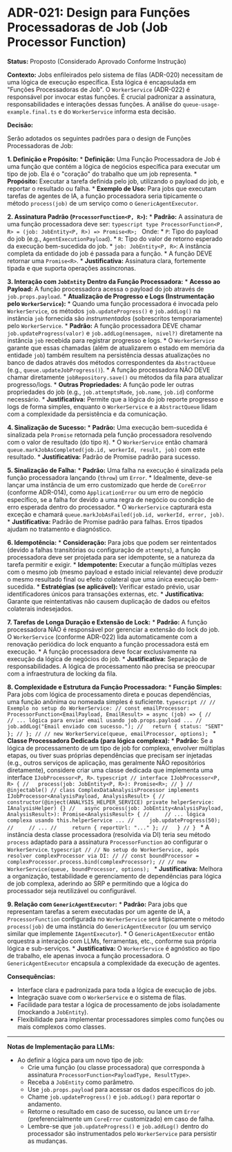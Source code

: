 # ADR-021: Design para Funções Processadoras de Job (Job Processor Function)

**Status:** Proposto (Considerado Aprovado Conforme Instrução)

**Contexto:**
Jobs enfileirados pelo sistema de filas (ADR-020) necessitam de uma lógica de execução específica. Esta lógica é encapsulada em "Funções Processadoras de Job". O `WorkerService` (ADR-022) é responsável por invocar estas funções. É crucial padronizar a assinatura, responsabilidades e interações dessas funções. A análise do `queue-usage-example.final.ts` e do `WorkerService` informa esta decisão.

**Decisão:**

Serão adotados os seguintes padrões para o design de Funções Processadoras de Job:

**1. Definição e Propósito:**
    *   **Definição:** Uma Função Processadora de Job é uma função que contém a lógica de negócios específica para executar um tipo de job. Ela é o "coração" do trabalho que um job representa.
    *   **Propósito:** Executar a tarefa definida pelo job, utilizando o payload do job, e reportar o resultado ou falha.
    *   **Exemplo de Uso:** Para jobs que executam tarefas de agentes de IA, a função processadora seria tipicamente o método `process(job)` de um serviço como o `GenericAgentExecutor`.

**2. Assinatura Padrão (`ProcessorFunction<P, R>`):**
    *   **Padrão:** A assinatura de uma função processadora deve ser:
        ```typescript
        type ProcessorFunction<P, R> = (job: JobEntity<P, R>) => Promise<R>;
        ```
        Onde:
        *   `P`: Tipo do payload do job (e.g., `AgentExecutionPayload`).
        *   `R`: Tipo do valor de retorno esperado da execução bem-sucedida do job.
        *   `job: JobEntity<P, R>`: A instância completa da entidade do job é passada para a função.
    *   A função DEVE retornar uma `Promise<R>`.
    *   **Justificativa:** Assinatura clara, fortemente tipada e que suporta operações assíncronas.

**3. Interação com `JobEntity` Dentro da Função Processadora:**
    *   **Acesso ao Payload:** A função processadora acessa o payload do job através de `job.props.payload`.
    *   **Atualização de Progresso e Logs (Instrumentação pelo `WorkerService`):**
        *   Quando uma função processadora é invocada pelo `WorkerService`, os métodos `job.updateProgress()` e `job.addLog()` na instância `job` fornecida são *instrumentados* (sobrescritos temporariamente) pelo `WorkerService`.
        *   **Padrão:** A função processadora DEVE chamar `job.updateProgress(valor)` e `job.addLog(mensagem, nivel?)` diretamente na instância `job` recebida para registrar progresso e logs.
        *   O `WorkerService` garante que essas chamadas (além de atualizarem o estado em memória da entidade `job`) também resultem na persistência dessas atualizações no banco de dados através dos métodos correspondentes da `AbstractQueue` (e.g., `queue.updateJobProgress()`).
        *   A função processadora NÃO DEVE chamar diretamente `jobRepository.save()` ou métodos da fila para atualizar progresso/logs.
    *   **Outras Propriedades:** A função pode ler outras propriedades do job (e.g., `job.attemptsMade`, `job.name`, `job.id`) conforme necessário.
    *   **Justificativa:** Permite que a lógica do job reporte progresso e logs de forma simples, enquanto o `WorkerService` e a `AbstractQueue` lidam com a complexidade da persistência e da comunicação.

**4. Sinalização de Sucesso:**
    *   **Padrão:** Uma execução bem-sucedida é sinalizada pela `Promise` retornada pela função processadora resolvendo com o valor de resultado (do tipo `R`).
    *   O `WorkerService` então chamará `queue.markJobAsCompleted(job.id, workerId, result, job)` com este resultado.
    *   **Justificativa:** Padrão de Promise padrão para sucesso.

**5. Sinalização de Falha:**
    *   **Padrão:** Uma falha na execução é sinalizada pela função processadora lançando (`throw`) um `Error`.
    *   Idealmente, deve-se lançar uma instância de um erro customizado que herde de `CoreError` (conforme ADR-014), como `ApplicationError` ou um erro de negócio específico, se a falha for devido a uma regra de negócio ou condição de erro esperada dentro do processador.
    *   O `WorkerService` capturará esta exceção e chamará `queue.markJobAsFailed(job.id, workerId, error, job)`.
    *   **Justificativa:** Padrão de Promise padrão para falhas. Erros tipados ajudam no tratamento e diagnóstico.

**6. Idempotência:**
    *   **Consideração:** Para jobs que podem ser reintentados (devido a falhas transitórias ou configuração de `attempts`), a função processadora deve ser projetada para ser idempotente, se a natureza da tarefa permitir e exigir.
    *   **Idempotente:** Executar a função múltiplas vezes com o mesmo job (mesmo payload e estado inicial relevante) deve produzir o mesmo resultado final ou efeito colateral que uma única execução bem-sucedida.
    *   **Estratégias (se aplicável):** Verificar estado prévio, usar identificadores únicos para transações externas, etc.
    *   **Justificativa:** Garante que reintentativas não causem duplicação de dados ou efeitos colaterais indesejados.

**7. Tarefas de Longa Duração e Extensão de Lock:**
    *   **Padrão:** A função processadora NÃO é responsável por gerenciar a extensão do lock do job. O `WorkerService` (conforme ADR-022) lida automaticamente com a renovação periódica do lock enquanto a função processadora está em execução.
    *   A função processadora deve focar exclusivamente na execução da lógica de negócios do job.
    *   **Justificativa:** Separação de responsabilidades. A lógica de processamento não precisa se preocupar com a infraestrutura de locking da fila.

**8. Complexidade e Estrutura da Função Processadora:**
    *   **Função Simples:** Para jobs com lógica de processamento direta e poucas dependências, uma função anônima ou nomeada simples é suficiente.
        ```typescript
        // // Exemplo no setup do WorkerService:
        // const emailProcessor: ProcessorFunction<EmailPayload, EmailResult> = async (job) => {
        //   // ... lógica para enviar email usando job.props.payload ...
        //   job.addLog("Email enviado com sucesso.");
        //   return { status: "SENT" };
        // };
        // // new WorkerService(queue, emailProcessor, options);
        ```
    *   **Classe Processadora Dedicada (para lógica complexa):**
        *   **Padrão:** Se a lógica de processamento de um tipo de job for complexa, envolver múltiplas etapas, ou tiver suas próprias dependências que precisam ser injetadas (e.g., outros serviços de aplicação, mas geralmente NÃO repositórios diretamente), considere criar uma classe dedicada que implementa uma interface `IJobProcessor<P, R>`.
            ```typescript
            // interface IJobProcessor<P, R> {
            //   process(job: JobEntity<P, R>): Promise<R>;
            // }
            // @injectable()
            // class ComplexDataAnalysisProcessor implements IJobProcessor<AnalysisPayload, AnalysisResult> {
            //   constructor(@inject(ANALYSIS_HELPER_SERVICE) private helperService: IAnalysisHelper) {}
            //   async process(job: JobEntity<AnalysisPayload, AnalysisResult>): Promise<AnalysisResult> {
            //     // ... lógica complexa usando this.helperService ...
            //     job.updateProgress(50);
            //     // ...
            //     return { reportUrl: "..." };
            //   }
            // }
            ```
        *   A instância desta classe processadora (resolvida via DI) teria seu método `process` adaptado para a assinatura `ProcessorFunction` ao configurar o `WorkerService`.
            ```typescript
            // // No setup do WorkerService, após resolver complexProcessor via DI:
            // // const boundProcessor = complexProcessor.process.bind(complexProcessor);
            // // new WorkerService(queue, boundProcessor, options);
            ```
        *   **Justificativa:** Melhora a organização, testabilidade e gerenciamento de dependências para lógica de job complexa, aderindo ao SRP e permitindo que a lógica do processador seja reutilizável ou configurável.

**9. Relação com `GenericAgentExecutor`:**
    *   **Padrão:** Para jobs que representam tarefas a serem executadas por um agente de IA, a `ProcessorFunction` configurada no `WorkerService` será tipicamente o método `process(job)` de uma instância do `GenericAgentExecutor` (ou um serviço similar que implemente `IAgentExecutor`).
    *   O `GenericAgentExecutor` então orquestra a interação com LLMs, ferramentas, etc., conforme sua própria lógica e sub-serviços.
    *   **Justificativa:** O `WorkerService` é agnóstico ao tipo de trabalho, ele apenas invoca a função processadora. O `GenericAgentExecutor` encapsula a complexidade da execução de agentes.

**Consequências:**
*   Interface clara e padronizada para toda a lógica de execução de jobs.
*   Integração suave com o `WorkerService` e o sistema de filas.
*   Facilidade para testar a lógica de processamento de jobs isoladamente (mockando a `JobEntity`).
*   Flexibilidade para implementar processadores simples como funções ou mais complexos como classes.

---
**Notas de Implementação para LLMs:**
*   Ao definir a lógica para um novo tipo de job:
    *   Crie uma função (ou classe processadora) que corresponda à assinatura `ProcessorFunction<PayloadType, ResultType>`.
    *   Receba a `JobEntity` como parâmetro.
    *   Use `job.props.payload` para acessar os dados específicos do job.
    *   Chame `job.updateProgress()` e `job.addLog()` para reportar o andamento.
    *   Retorne o resultado em caso de sucesso, ou lance um `Error` (preferencialmente um `CoreError` customizado) em caso de falha.
    *   Lembre-se que `job.updateProgress()` e `job.addLog()` dentro do processador são instrumentados pelo `WorkerService` para persistir as mudanças.
